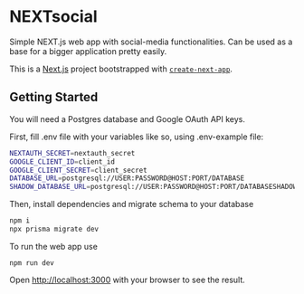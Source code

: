 # NEXTsocial

Simple NEXT.js web app with social-media functionalities.
Can be used as a base for a bigger application pretty easily.

This is a [Next.js](https://nextjs.org/) project bootstrapped with [`create-next-app`](https://github.com/vercel/next.js/tree/canary/packages/create-next-app).

## Getting Started

You will need a Postgres database and Google OAuth API keys.

First, fill .env file with your variables like so, using .env-example file:

```bash
NEXTAUTH_SECRET=nextauth_secret
GOOGLE_CLIENT_ID=client_id
GOOGLE_CLIENT_SECRET=client_secret
DATABASE_URL=postgresql://USER:PASSWORD@HOST:PORT/DATABASE
SHADOW_DATABASE_URL=postgresql://USER:PASSWORD@HOST:PORT/DATABASESHADOW
```

Then, install dependencies and migrate schema to your database

```bash
npm i
npx prisma migrate dev
```

To run the web app use

```
npm run dev
```

Open [http://localhost:3000](http://localhost:3000) with your browser to see the result.
